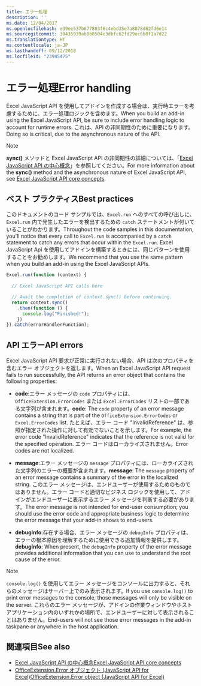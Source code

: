```yaml
---
title: エラー処理
description: ''
ms.date: 12/04/2017
ms.openlocfilehash: e39ee537b677803f6c4ebd35e7a8878d62fd6e14
ms.sourcegitcommit: 30435939ab8b8504c3dbfc62fd29ec6b0f1a7d22
ms.translationtype: HT
ms.contentlocale: ja-JP
ms.lasthandoff: 09/12/2018
ms.locfileid: "23945475"
---
```

# <a name="error-handling"></a><span data-ttu-id="d08fd-102">エラー処理</span><span class="sxs-lookup"><span data-stu-id="d08fd-102">Error handling</span></span>

<span data-ttu-id="d08fd-103">Excel JavaScript API を使用してアドインを作成する場合は、実行時エラーを考慮するために、エラー処理ロジックを含めます。</span><span class="sxs-lookup"><span data-stu-id="d08fd-103">When you build an add-in using the Excel JavaScript API, be sure to include error handling logic to account for runtime errors.</span></span> <span data-ttu-id="d08fd-104">これは、API の非同期性のために重要になります。</span><span class="sxs-lookup"><span data-stu-id="d08fd-104">Doing so is critical, due to the asynchronous nature of the API.</span></span>

> [!NOTE]
> <span data-ttu-id="d08fd-105">**sync()** メソッドと Excel JavaScript API の非同期性の詳細については、「[Excel JavaScript API の中心概念](excel-add-ins-core-concepts.md)」を参照してください。</span><span class="sxs-lookup"><span data-stu-id="d08fd-105">For more information about the **sync()** method and the asynchronous nature of Excel JavaScript API, see [Excel JavaScript API core concepts](excel-add-ins-core-concepts.md).</span></span>

## <a name="best-practices"></a><span data-ttu-id="d08fd-106">ベスト プラクティス</span><span class="sxs-lookup"><span data-stu-id="d08fd-106">Best practices</span></span>

<span data-ttu-id="d08fd-107">このドキュメントのコード サンプルでは、`Excel.run` へのすべての呼び出しに、`Excel.run` 内で発生したエラーを検出するための `catch` ステートメントが付いていることがわかります。</span><span class="sxs-lookup"><span data-stu-id="d08fd-107">Throughout the code samples in this documentation, you'll notice that every call to `Excel.run` is accompanied by a `catch` statement to catch any errors that occur within the `Excel.run`.</span></span> <span data-ttu-id="d08fd-108">Excel JavaScript Api を使用してアドインを構築するときには、同じパターンを使用することをお勧めします。</span><span class="sxs-lookup"><span data-stu-id="d08fd-108">We recommend that you use the same pattern when you build an add-in using the Excel JavaScript APIs.</span></span>

```js
Excel.run(function (context) { 
  
  // Excel JavaScript API calls here

  // Await the completion of context.sync() before continuing.
  return context.sync()
    .then(function () {
      console.log("Finished!");
    })
}).catch(errorHandlerFunction);     
```

## <a name="api-errors"></a><span data-ttu-id="d08fd-109">API エラー</span><span class="sxs-lookup"><span data-stu-id="d08fd-109">API errors</span></span> 

<span data-ttu-id="d08fd-110">Excel JavaScript API 要求が正常に実行されない場合、API は次のプロパティを含むエラー オブジェクトを返します。</span><span class="sxs-lookup"><span data-stu-id="d08fd-110">When an Excel JavaScript API request fails to run successfully, the API returns an error object that contains the following properties:</span></span> 

- <span data-ttu-id="d08fd-111">**code**:エラー メッセージの `code` プロパティには、`OfficeExtension.ErrorCodes` または `Excel.ErrorCodes` リストの一部である文字列が含まれます。</span><span class="sxs-lookup"><span data-stu-id="d08fd-111">**code**:  The `code` property of an error message contains a string that is part of the `OfficeExtension.ErrorCodes` or `Excel.ErrorCodes` list.</span></span> <span data-ttu-id="d08fd-112">たとえば、エラー コード "InvalidReference" は、参照が指定された操作に対して有効でないことを示します。</span><span class="sxs-lookup"><span data-stu-id="d08fd-112">For example, the error code "InvalidReference" indicates that the reference is not valid for the specified operation.</span></span> <span data-ttu-id="d08fd-113">エラー コードはローカライズされません。</span><span class="sxs-lookup"><span data-stu-id="d08fd-113">Error codes are not localized.</span></span> 

- <span data-ttu-id="d08fd-114">**message**:エラー メッセージの `message` プロパティには、ローカライズされた文字列のエラーの概要が含まれます。</span><span class="sxs-lookup"><span data-stu-id="d08fd-114">**message**: The `message` property of an error message contains a summary of the error in the localized string.</span></span> <span data-ttu-id="d08fd-115">このエラー メッセージは、エンドユーザーが使用するためのものではありません。エラー コードと適切なビジネス ロジックを使用して、アドインがエンドユーザーに表示するエラー メッセージを判断する必要があります。</span><span class="sxs-lookup"><span data-stu-id="d08fd-115">The error message is not intended for end-user consumption; you should use the error code and appropriate business logic to determine the error message that your add-in shows to end-users.</span></span>

- <span data-ttu-id="d08fd-116">**debugInfo**:存在する場合、エラー メッセージの `debugInfo` プロパティは、エラーの根本原因を理解するために使用できる追加情報を提供します。</span><span class="sxs-lookup"><span data-stu-id="d08fd-116">**debugInfo**: When present, the `debugInfo` property of the error message provides additional information that you can use to understand the root cause of the error.</span></span> 

> [!NOTE]
> <span data-ttu-id="d08fd-117">`console.log()` を使用してエラー メッセージをコンソールに出力すると、それらのメッセージはサーバー上でのみ表示されます。</span><span class="sxs-lookup"><span data-stu-id="d08fd-117">If you use `console.log()` to print error messages to the console, those messages will only be visible on the server.</span></span> <span data-ttu-id="d08fd-118">これらのエラー メッセージが、アドインの作業ウィンドウやホスト アプリケーション内のいずれかの場所で、エンドユーザーに対して表示されることはありません。</span><span class="sxs-lookup"><span data-stu-id="d08fd-118">End-users will not see those error messages in the add-in taskpane or anywhere in the host application.</span></span>

## <a name="see-also"></a><span data-ttu-id="d08fd-119">関連項目</span><span class="sxs-lookup"><span data-stu-id="d08fd-119">See also</span></span>

- [<span data-ttu-id="d08fd-120">Excel JavaScript API の中心概念</span><span class="sxs-lookup"><span data-stu-id="d08fd-120">Excel JavaScript API core concepts</span></span>](excel-add-ins-core-concepts.md)
- [<span data-ttu-id="d08fd-121">OfficeExtension.Error オブジェクト (JavaScript API for Excel)</span><span class="sxs-lookup"><span data-stu-id="d08fd-121">OfficeExtension.Error object (JavaScript API for Excel)</span></span>](https://docs.microsoft.com/javascript/api/office/officeextension.error?view=office-js)
